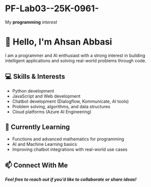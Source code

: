 # PF-Lab03--25K-0961-
My **programming** _interest_

# 👋 Hello, I'm Ahsan Abbasi  

I am a programmer and AI enthusiast with a strong interest in building intelligent applications and solving real-world problems through code.  

## 💻 Skills & Interests  
- Python development  
- JavaScript and Web development  
- Chatbot development (Dialogflow, Kommunicate, AI tools)  
- Problem solving, algorithms, and data structures  
- Cloud platforms (Azure AI Engineering)  

## 🌱 Currently Learning  
- Functions and advanced mathematics for programming  
- AI and Machine Learning basics  
- Improving chatbot integrations with real-world use cases  

## 📫 Connect With Me  
***Feel free to reach out if you’d like to collaborate or share ideas!***  
